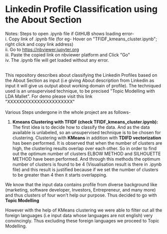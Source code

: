 # Linkedin Profile Classification using the About Section
Notes: Steps to open .ipynb file if GitHUB shows loading error- <br>
i. Copy link of .ipynb file (for eg- Hover on "TFIDF_kmeans_cluster.ipynb"; right click and copy link address) <br>
ii. Go to https://nbviewer.jupyter.org  <br>
iii. Paste the copied link on nbviewer platform and Click "Go" <br>
iv. The .ipynb file will get loaded without any error.
<br>
<br>

This repository describes about classifying the Linkedin Profiles based on the About Section as input (i.e giving About description from Linkedin as input it will give us output about working domain of profile). The techniqued used is an unsupervised technique, to be precised "Topic Modelling with LDA Mallet". For demo please visit this link "XXXXXXXXXXXXXXXXXXXXXX"
<br>
<br>
Various Steps undergone in the whole project are as follows- <br>
1. **Kmeans Clustering with TFIDF (check TFIDF_kmeans_cluster.ipynb):** The first idea is to decide how to classify the data. And as the data available is unlabeled, so an unsupervised technique is to be chosen for clustering. Clustering with **KMeans** in addition with **TDIFD vectorization** has been performed. It is observed that when the number of clusters are high, the clustering results overlap over each other. So in order to find out the optimum number of clusters ELBOW METHOD and SILHOUETTE METHOD have been performed. And through this methods the optimum number of clusters is found to be 4 (Visualisation result is there in .ipynb file) and this result is justified because if we set the number of clusters to be greater than 4 then it starts overlapping. <br>

We know that the input data contains profile from diverse background like (marketing, software developer, Investors, Entrepreneur, and many more) and thus clusters of four won't help our purpose. Thus decided to go with **Topic Modelling**<br>

However with the help of KMeans clustering we were able to filter out all the foreign languages (i.e input data whose languages are not english) very convincingly. Thus excluding these foreign languages we proceed to Topic Modelling. <br> <br> 
